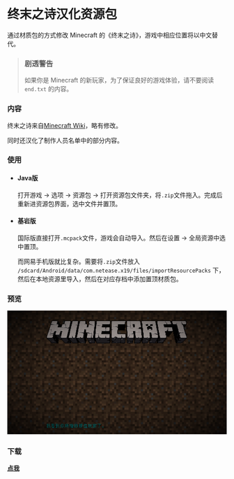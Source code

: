 # 终末之诗汉化资源包

通过材质包的方式修改 Minecraft 的《终末之诗》，游戏中相应位置将以中文替代。

>### 剧透警告
>
>如果你是 Minecraft 的新玩家，为了保证良好的游戏体验，请不要阅读 `end.txt` 的内容。

### 内容

终末之诗来自[Minecraft Wiki](https://minecraft-zh.gamepedia.com/终末之诗)，略有修改。

同时还汉化了制作人员名单中的部分内容。

### 使用

* #### Java版

  打开游戏 -> 选项 -> 资源包 -> 打开资源包文件夹，将`.zip`文件拖入。完成后重新进资源包界面，选中文件并置顶。

* #### 基岩版

  国际版直接打开`.mcpack`文件，游戏会自动导入。然后在设置 -> 全局资源中选中置顶。

  而网易手机版就比复杂。需要将`.zip`文件放入 `/sdcard/Android/data/com.netease.x19/files/importResourcePacks` 下，然后在本地资源里导入，然后在对应存档中添加置顶材质包。

### 预览

![终末之诗](https://github.com/Lazyb0x/Archives/raw/master/Release/EndPoem-CN/Poem.png)

### 下载

**[点我](https://github.com/Lazyb0x/EndPoem-zh_CN/releases/tag/v0.1)**